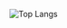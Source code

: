 ![Top Langs](https://github-readme-stats.vercel.app/api/top-langs/?username=GarrettBassen&layout=donut&theme=dracula&hide=Batchfile)
